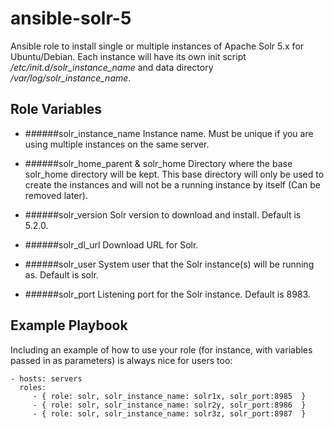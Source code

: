 ansible-solr-5
===============

Ansible role to install single or multiple instances of Apache Solr 5.x for Ubuntu/Debian. Each instance will have its own init script _/etc/init.d/solr_instance_name_ and data directory _/var/log/solr_instance_name_.


Role Variables
--------------

* ######solr_instance_name
Instance name. Must be unique if you are using multiple instances on the same server.

* ######solr_home_parent & solr_home
Directory where the base solr_home directory will be kept. This base directory will only be used to create the instances and will not be a running instance by itself (Can be removed later).

* ######solr_version
Solr version to download and install. Default is 5.2.0.

* ######solr_dl_url
Download URL for Solr.

* ######solr_user
System user that the Solr instance(s) will be running as. Default is solr.

* ######solr_port
Listening port for the Solr instance. Default is 8983.

Example Playbook
----------------

Including an example of how to use your role (for instance, with variables passed in as parameters) is always nice for users too:

    - hosts: servers
      roles:
         - { role: solr, solr_instance_name: solr1x, solr_port:8985  }
         - { role: solr, solr_instance_name: solr2y, solr_port:8986  }
         - { role: solr, solr_instance_name: solr3z, solr_port:8987  }
